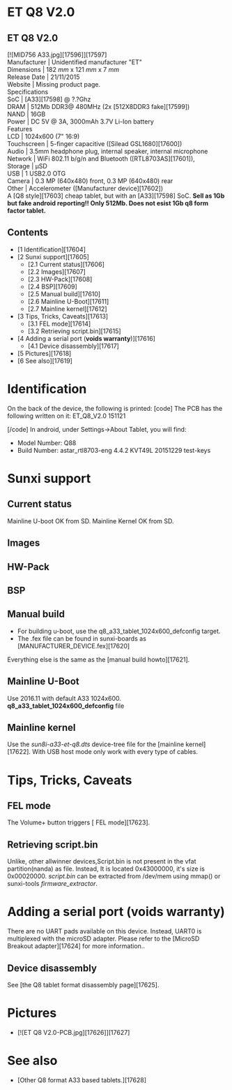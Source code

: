 # ET Q8 V2.0
ET Q8 V2.0  
---  
[![MID756 A33.jpg][17596]][17597]  
Manufacturer |  Unidentified manufacturer "ET"   
Dimensions |  182 _mm_ x 121 _mm_ x 7 _mm_  
Release Date |  21/11/2015   
Website |  Missing product page.   
Specifications   
SoC |  [A33][17598] @ ?.?Ghz   
DRAM |  512Mb DDR3@ 480MHz (2x [512X8DDR3 fake][17599])   
NAND |  16GB   
Power |  DC 5V @ 3A, 3000mAh 3.7V Li-Ion battery   
Features   
LCD |  1024x600 (7" 16:9)   
Touchscreen |  5-finger capacitive ([Silead GSL1680][17600])   
Audio |  3.5mm headphone plug, internal speaker, internal microphone   
Network |  WiFi 802.11 b/g/n and Bluetooth ([RTL8703AS][17601]),   
Storage |  µSD   
USB |  1 USB2.0 OTG   
Camera |  0.3 MP (640x480) front, 0.3 MP (640x480) rear   
Other |  Accelerometer ([Manufacturer device][17602])   
A [Q8 style][17603] cheap tablet, but with an [A33][17598] SoC. 
**Sell as 1Gb but fake android reporting!! Only 512Mb. Does not esist 1Gb q8 form factor tablet.**
## Contents
  * [1 Identification][17604]
  * [2 Sunxi support][17605]
    * [2.1 Current status][17606]
    * [2.2 Images][17607]
    * [2.3 HW-Pack][17608]
    * [2.4 BSP][17609]
    * [2.5 Manual build][17610]
    * [2.6 Mainline U-Boot][17611]
    * [2.7 Mainline kernel][17612]
  * [3 Tips, Tricks, Caveats][17613]
    * [3.1 FEL mode][17614]
    * [3.2 Retrieving script.bin][17615]
  * [4 Adding a serial port (**voids warranty**)][17616]
    * [4.1 Device disassembly][17617]
  * [5 Pictures][17618]
  * [6 See also][17619]

# Identification
On the back of the device, the following is printed: 
[code] 
    The PCB has the following written on it:
    ET_Q8_V2.0
    151121
    
[/code]
In android, under Settings->About Tablet, you will find: 
  * Model Number: Q88
  * Build Number: astar_rtl8703-eng 4.4.2 KVT49L 20151229 test-keys

# Sunxi support
## Current status
Mainline U-boot OK from SD. 
Mainline Kernel OK from SD. 
## Images
## HW-Pack
## BSP
## Manual build
  * For building u-boot, use the q8_a33_tablet_1024x600_defconfig target.
  * The .fex file can be found in sunxi-boards as [MANUFACTURER_DEVICE.fex][17620]

Everything else is the same as the [manual build howto][17621]. 
## Mainline U-Boot
Use 2016.11 with default A33 1024x600. 
**q8_a33_tablet_1024x600_defconfig** file 
## Mainline kernel
Use the _sun8i-a33-et-q8.dts_ device-tree file for the [mainline kernel][17622]. With USB host mode only work with every type of cables. 
# Tips, Tricks, Caveats
## FEL mode
The Volume+ button triggers [ FEL mode][17623]. 
## Retrieving script.bin
Unlike, other allwinner devices,Script.bin is not present in the vfat partition(nanda) as file. 
Instead, It is located 0x43000000, it's size is 0x00020000. _script.bin_ can be extracted from /dev/mem using mmap() or sunxi-tools _firmware_extractor_. 
# Adding a serial port (**voids warranty**)
There are no UART pads available on this device. Instead, UART0 is multiplexed with the microSD adapter. Please refer to the [MicroSD Breakout adapter][17624] for more information.. 
## Device disassembly
See [the Q8 tablet format disassembly page][17625]. 
# Pictures
  * [![ET Q8 V2.0-PCB.jpg][17626]][17627]

# See also
  * [Other Q8 format A33 based tablets.][17628]
